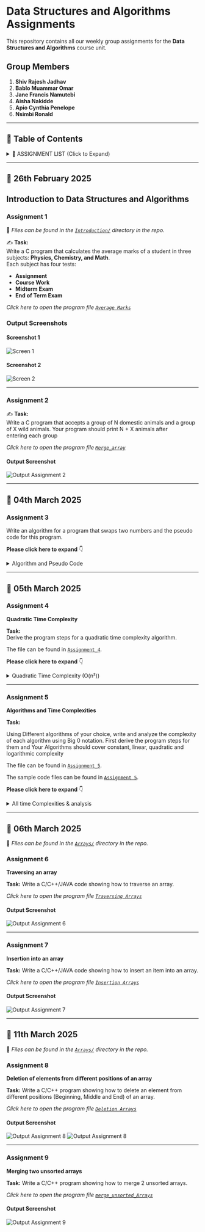 # Data Structures and Algorithms Assignments  

This repository contains all our weekly group assignments for the **Data Structures and Algorithms** course unit.  

## **Group Members**  
1. **Shiv Rajesh Jadhav**  
2. **Bablo Muammar Omar**  
3. **Jane Francis Namutebi**  
4. **Aisha Nakidde**  
5. **Apio Cynthia Penelope**
6. **Nsimbi Ronald**  

---

## **📂 Table of Contents**  

<details>
  <summary>📌 ASSIGNMENT LIST (Click to Expand) </summary>

  - [Introduction to Data Structures and Algorithms](#introduction-to-data-structures-and-algorithms)
  - [Assignment 1](#assignment-1)  
  - [Assignment 2](#assignment-2)
  - [Assignment 3](#assignment-3)   
  - [Assignment 4](#assignment-4)
  - [Assignment 5](#assignment-5)
  - [Assignment 6](#assignment-6)
  - [Assignment 7](#assignment-7)
  - [Assignment 8](#assignment-8)
  - [Assignment 9](#assignment-9)



</details>

---

## **📅 26th February 2025**  

## **Introduction to Data Structures and Algorithms**  

### **Assignment 1**  
📁 *Files can be found in the [`Introduction/`](Introduction/) directory in the repo.*  

✍ **Task:**  
Write a C program that calculates the average marks of a student in three subjects: **Physics, Chemistry, and Math**.  
Each subject has four tests:  
- **Assignment**  
- **Course Work**  
- **Midterm Exam**  
- **End of Term Exam**  

*Click here to open the program file 
[`Average Marks`](Introduction/average_mark.c)*

### **Output Screenshots**  
#### **Screenshot 1**  
![Screen 1](Introduction/screenshots_intro/Average_marks1.png)  

#### **Screenshot 2**  
![Screen 2](Introduction/screenshots_intro/Average_marks2.png)  

---

### **Assignment 2**  
✍ **Task:**  
Write a C program that accepts a group of N domestic animals and a group of X wild animals.
Your program should print N + X animals after entering each group 

*Click here to open the program file 
[`Merge_array`](Introduction/merge_array.c)*

#### **Output Screenshot**  
![Output Assignment 2](Introduction/screenshots_intro/Merge_array.png)  

---
## **📅 04th March 2025** 
### **Assignment 3**
Write an algorithm for a program that swaps two numbers and the pseudo code for this program.

**Please click here to expand**
👇
<details>
  <summary>Algorithm and Pseudo Code</summary>
  
  ### 🖥 **Algorithm**  

  1. **START**  
  2. Declare two integer variables `a` and `b`.  
  3. Ask the user to input values for `a` and `b`.  
     - Display `a` and `b` before swapping.  
  4. Declare function `swap(int *x, int *y)` to swap values using pointers:  
     - Store `*x` (value of `a`) in a temporary variable `LOC1`.  
     - Assign `*x = *y` (swap value of `b` into `a`).  
     - Assign `*y = LOC1` (assign stored value of `a` into `b`).  
  5. Call the `LOC1` function, passing the addresses of `a` and `b`.  
  6. Print values after swapping.  
  7. **END**  

  ---

  ### 🖥 **Pseudo Code**  

  ```plaintext
  BEGIN
    DECLARE a, b as integers
    PRINT "Enter the value of a"
    INPUT a
    PRINT "Enter the value of b"
    INPUT b
    PRINT "Before swapping, a = ", a, " b = ", b

    CALL swap(address of a, address of b)

    PRINT "After swapping: a = ", a, " b = ", b
  END

  FUNCTION swap (POINTER x, POINTER y)
      LOC1 <- Value at x
      Value at x <- Value at y
      Value at y <- LOC1
  END FUNCTION
```
</details>

---
## **📅 05th March 2025**
### **Assignment 4**

**Quadratic Time Complexity**

**Task:**  
Derive the program steps for a quadratic time complexity algorithm.

The file can be found in [`Assignment_4`](Algorithms/quadratic_algorithm.txt).

**Please click here to expand**
👇

<details>
  <summary>Quadratic Time Complexity (O(n²))</summary>
  
  **Quadratic time complexity O(n²)** occurs when an algorithm's execution time grows proportionally to the square of the input size (n). This often happens in algorithms that involve nested loops, where each element is compared or processed multiple times.

  ### Example: Bubble Sort Algorithm

  To illustrate O(n²) complexity, consider Bubble Sort, which sorts an array by repeatedly swapping adjacent elements if they are in the wrong order.

  #### Steps of the Bubble Sort Algorithm:
  
  1. Start with an unsorted array of size n.
  2. Loop through the array (i = 0 to n-1) to ensure all elements are sorted.
  3. For each pass, compare adjacent elements (j = 0 to n-i-1):
     - If `arr[j] > arr[j+1]`, swap them.
  4. Repeat until no swaps are needed, meaning the array is sorted.

  #### Pseudocode for Bubble Sort:

  ```text
  Function BubbleSort(arr[], n):
      For i from 0 to n-1:
          For j from 0 to n-i-1:
              If arr[j] > arr[j+1]: 
                  Swap arr[j] and arr[j+1]
      End Function
  ```
</details>

---
 ### **Assignment 5**
 **Algorithms and Time Complexities**
  
 **Task:**
 
Using Different algorithms of your choice, write and analyze the complexity of each algorithm using Big 0 notation.
First derive the program steps for them and Your Algorithms should cover constant, linear, quadratic and logarithmic complexity

The file can be found in [`Assignment_5`](Algorithms/All_complexities_algorithm.txt).

The sample code files can be found in [`Assignment 5`](Algorithms/sample_code).

**Please click here to expand**
👇
<details>
  <summary>All time Complexities & analysis</summary>
  
## Algorithms to be Used and Their Respective Time Complexities:
1. **Algorithm for user-input-based first element retrieval** → Constant time complexity (O(1))
2. **Algorithm to find the sum of the elements of an array** → Linear time complexity (O(n))
3. **Algorithm to pair elements of an array** → Quadratic time complexity (O(n²))
4. **Algorithm for a program that carries out a binary search** → Logarithmic time complexity (O(log n))

---

## Program #1: Algorithm for Directly Using an Element in an Array

### Algorithm:

1. **START**
2. Declare a fixed-size array.
3. Ask the user to input the first element.
4. Retrieve and print the first element.
5. **END**

### Program Steps for Algorithm 1:

| Step | Operation                         | Count |
|------|-----------------------------------|-------|
| 1    | Declare array (int arr[1])        | 1     |
| 2    | Print message (printf)            | 1     |
| 3    | User input (scanf)                | 1     |
| 4    | Function call (firstElement(arr)) | 1     |
| 5    | Access & print arr[0]             | 1     |
| **Total** |                               | **5** |

### Analysis for User-Input-Based First Element Retrieval:
- Directly accessing `arr[0]` always takes the same time regardless of user input.
- User input is a single operation that does not grow with `n`.
- **Time Complexity**: O(1).

---

## Program #2: Algorithm to Find the Sum of Elements in an Array

### Algorithm:

1. **START**
2. Ask the user to enter the size of the array `n`.
3. If `n == 0`, print "Array is empty" and exit.
4. Declare an array `arr[n]`.
5. Ask the user to input `n` elements, storing them in `arr`.
6. Initialize `sum = 0`.
7. Loop through the array and add each element to `sum`.
8. Print the total sum.
9. **END**

### Program Steps for Algorithm 2 (Linear time complexity):

| Step | Operation                                | Count |
|------|------------------------------------------|-------|
| 1    | Declare `n`                              | 1     |
| 2    | Print "Enter size"                       | 1     |
| 3    | User input (scanf) for size              | 1     |
| 4    | Check if `n == 0`                        | 1     |
| 5    | Print "Array is empty" if `n == 0`       | 1     |
| 6    | Declare array `arr[n]`                   | 1     |
| 7    | Print "Enter elements"                   | 1     |
| 8    | Loop for user input (for loop)           | n     |
| 9    | Declare sum                              | 1     |
| 10   | Loop for sum calculation (for loop)      | n     |
| 11   | Print final sum                          | 1     |
| **Total** |                                    | **8 + 2n** |

### Analysis for Finding the Sum of Elements in an Array:
- The sum requires visiting each element once.
- We must use a loop to iterate through all elements, making it O(n).
- **Time Complexity**: O(n).

---

## Program #3: Algorithm to Find All Pairs in an Array

### Algorithm:

1. **START**
2. Ask the user to enter the size of the array `n`.
3. If `n <= 1`, print "Not enough elements to form pairs" and exit.
4. Declare an array `arr[n]`.
5. Ask the user to input `n` elements, storing them in `arr`.
6. Loop through the array.
   - For each element, loop through the remaining elements.
   - Print all possible pairs.
7. **END**

### Program Steps for Algorithm 3 (Quadratic time complexity):

| Step | Operation                                                 | Count      |
|------|-----------------------------------------------------------|------------|
| 1    | Declare `n`                                               | 1          |
| 2    | Print "Enter size"                                        | 1          |
| 3    | User input (scanf) for size                               | 1          |
| 4    | Check if `n <= 1`                                         | 1          |
| 5    | Print "Not enough elements" (if applicable)               | 1          |
| 6    | Declare array `arr[n]`                                    | 1          |
| 7    | Print "Enter elements"                                    | 1          |
| 8    | Loop for user input (for i=0 to n-1)                      | 1          |
| 9    | Print "All pairs in the array:"                           | 1          |
| 10   | Nested loop for pairs (for i=0 to n-1, for j=i+1 to n-1)  | n(n-1)/2   |
| 11   | Print each pair                                           | n(n-1)/2   |
| **Total** |                                                     | **O(n²)**  |

### Analysis for Finding All Pairs in an Array:
- The nested loop forms all pairs.
- Each pair `(arr[i], arr[j])` is printed exactly once.
- **Time Complexity**: O(n²).

---

## Program #4: Algorithm to Perform Binary Search on a Sorted Array

### Algorithm:

1. **START**
2. Ask the user to enter the size of the array `n`.
3. If `n == 0`, print "Array is empty" and exit.
4. Declare an array `arr[n]`.
5. Ask the user to enter `n` sorted elements.
6. Ask the user to input the target value to search for.
7. Perform binary search:
   - Initialize `low = 0`, `high = n-1`.
   - Repeat while `low <= high`:
     - Compute `mid = (low + high) / 2`.
     - If `arr[mid] == target`, print "Found" and exit.
     - If `arr[mid] < target`, set `low = mid + 1`.
     - If `arr[mid] > target`, set `high = mid - 1`.
8. If not found, print "Element not found".
9. **END**

### Program Steps for Algorithm 4 (Logarithmic time complexity):

| Step  | Operation                                    | Count       |
|-------|----------------------------------------------|-------------|
| 1     | Declare `n`                                  | 1           |
| 2     | Print "Enter size"                           | 1           |
| 3     | User input (scanf) for size                  | 1           |
| 4     | Check if `n == 0`                            | 1           |
| 5     | Print "Array is empty" (if applicable)       | 1           |
| 6     | Declare array `arr[n]`                       | 1           |
| 7     | Print "Enter sorted elements"                | 1           |
| 8     | Loop for user input (for i=0 to n-1)         | 1           |
| 9     | Print "Enter search element"                 | 1           |
| 10    | User input for search target                 | 1           |
| 11    | Binary search loop (halving each iteration)  | log2(n)     |
| 12    | Check `arr[mid] == target` (inside loop)     | log2(n)     |
| 13    | Update `low` or `high`                       | log2(n)     |
| 14    | Print result                                 | 1           |
| **Total** |                                           | **O(log n)** |

### Analysis for Binary Search:
- Binary search halves the search space each time.
- The number of times the loop runs is at most `log₂(n)`.
- **Time Complexity**: O(log n).

---

### Conclusion:
This README outlines the algorithms used, the steps involved, and their respective time complexities. Each program demonstrates how different algorithms operate and the impact of input size on execution time. The time complexities range from constant time (O(1)) to quadratic time (O(n²)), providing a clear example of different algorithmic performance.

</details>

---
## **📅 06th March 2025**

📁 *Files can be found in the [`Arrays/`](Arrays/) directory in the repo.*

### **Assignment 6**
 **Traversing an array**
 
 **Task:**
 Write a C/C++/JAVA code showing how to traverse an array.

*Click here to open the program file 
[`Traversing Arrays`](Arrays/Traversing_array.c)*

 #### **Output Screenshot**  
![Output Assignment 6](Arrays/screenshots_arrays/screenshot_traverse_arrays.jpg)

---
### **Assignment 7**
 **Insertion into an array**
 
 **Task:**
 Write a C/C++/JAVA code showing how to insert an item into an array.

*Click here to open the program file 
[`Insertion Arrays`](Arrays/Insert_arrays.c)*

 #### **Output Screenshot**  
![Output Assignment 7](Arrays/screenshots_arrays/screenshot_insert_arrays.jpg) 

---
## **📅 11th March 2025**

📁 *Files can be found in the [`Arrays/`](Arrays/) directory in the repo.*

### **Assignment 8**
 **Deletion of elements from different positions of an array**
 
 **Task:**
 Write a C/C++ program showing how to delete an element from different positions (Beginning, Middle and End) of an array.
 
*Click here to open the program file 
[`Deletion Arrays`](Arrays/Deletion_arrays.c)*

 #### **Output Screenshot**  
![Output Assignment 8](Arrays/screenshots_arrays/screenshot_deletion_arrays-1.png)
![Output Assignment 8](Arrays/screenshots_arrays/screenshot_deletion_arrays-2.png)

---
### **Assignment 9**
 **Merging two unsorted arrays**
 
 **Task:** 
 Write a C/C++ program showing how to merge 2 unsorted arrays.
 
*Click here to open the program file 
[`merge_unsorted_Arrays`](Arrays/merge_unsorted_arrays.c)*

 #### **Output Screenshot**  
![Output Assignment 9](Arrays/screenshots_arrays/screenshot_merge_unsorted_arrays.jpg)
